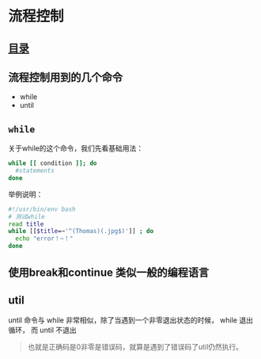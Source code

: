 # 流程控制
## [目录](.https://github.com/shgopher/GOFamily/tree/master/%E5%85%A5%E9%97%A8%E7%AF%87/%E6%93%8D%E4%BD%9C%E7%B3%BB%E7%BB%9F/shell)
## 流程控制用到的几个命令

- while
- until

## `while`

关于while的这个命令，我们先看基础用法：

```bash
while [[ condition ]]; do
  #statements
done
```

举例说明：

```bash
#!/usr/bin/env bash
# 测试while
read title
while [[$title=~'^(Thomas)(.jpg$)']] ; do
  echo "error！~！"
done
```
## 使用break和continue 类似一般的编程语言
## util

until 命令与 while 非常相似，除了当遇到一个非零退出状态的时候， while 退出循环， 而 until 不退出
> 也就是正确码是0非零是错误码，就算是遇到了错误码了util仍然执行。
